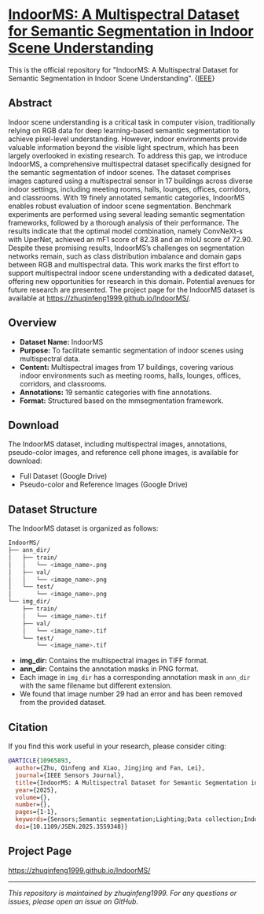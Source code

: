 # [IndoorMS: A Multispectral Dataset for Semantic Segmentation in Indoor Scene Understanding](https://doi.org/10.1109/JSEN.2025.3559348)
This is the official repository for "IndoorMS: A Multispectral Dataset for Semantic Segmentation in Indoor Scene Understanding". {[IEEE](https://doi.org/10.1109/JSEN.2025.3559348)}

## Abstract

Indoor scene understanding is a critical task in computer vision, traditionally relying on RGB data for deep learning-based semantic segmentation to achieve pixel-level understanding. However, indoor environments provide valuable information beyond the visible light spectrum, which has been largely overlooked in existing research. To address this gap, we introduce IndoorMS, a comprehensive multispectral dataset specifically designed for the semantic segmentation of indoor scenes. The dataset comprises images captured using a multispectral sensor in 17 buildings across diverse indoor settings, including meeting rooms, halls, lounges, offices, corridors, and classrooms. With 19 finely annotated semantic categories, IndoorMS enables robust evaluation of indoor scene segmentation. Benchmark experiments are performed using several leading semantic segmentation frameworks, followed by a thorough analysis of their performance. The results indicate that the optimal model combination, namely ConvNeXt-s with UperNet, achieved an mF1 score of 82.38 and an mIoU score of 72.90. Despite these promising results, IndoorMS’s challenges on segmentation networks remain, such as class distribution imbalance and domain gaps between RGB and multispectral data. This work marks the first effort to support multispectral indoor scene understanding with a dedicated dataset, offering new opportunities for research in this domain. Potential avenues for future research are presented. The project page for the IndoorMS dataset is available at https://zhuqinfeng1999.github.io/IndoorMS/.

## Overview

- **Dataset Name:** IndoorMS
- **Purpose:** To facilitate semantic segmentation of indoor scenes using multispectral data.
- **Content:** Multispectral images from 17 buildings, covering various indoor environments such as meeting rooms, halls, lounges, offices, corridors, and classrooms.
- **Annotations:** 19 semantic categories with fine annotations.
- **Format:** Structured based on the mmsegmentation framework.

## Download

The IndoorMS dataset, including multispectral images, annotations, pseudo-color images, and reference cell phone images, is available for download:

- Full Dataset (Google Drive)
- Pseudo-color and Reference Images (Google Drive)

## Dataset Structure

The IndoorMS dataset is organized as follows:

```bash
IndoorMS/
├── ann_dir/
│   ├── train/
│   │   └── <image_name>.png
│   ├── val/
│   │   └── <image_name>.png
│   └── test/
│       └── <image_name>.png
└── img_dir/
    ├── train/
    │   └── <image_name>.tif
    ├── val/
    │   └── <image_name>.tif
    └── test/
        └── <image_name>.tif
```

- **img_dir:** Contains the multispectral images in TIFF format.
- **ann_dir:** Contains the annotation masks in PNG format.
- Each image in `img_dir` has a corresponding annotation mask in `ann_dir` with the same filename but different extension.
- We found that image number 29 had an error and has been removed from the provided dataset.

## Citation

If you find this work useful in your research, please consider citing:

```bibtex
@ARTICLE{10965893,
  author={Zhu, Qinfeng and Xiao, Jingjing and Fan, Lei},
  journal={IEEE Sensors Journal}, 
  title={IndoorMS: A Multispectral Dataset for Semantic Segmentation in Indoor Scene Understanding}, 
  year={2025},
  volume={},
  number={},
  pages={1-1},
  keywords={Sensors;Semantic segmentation;Lighting;Data collection;Indoor environment;Annotations;Semantics;Intelligent sensors;Buildings;Training;Multispectral;Image;Dataset;Semantic Segmentation;Indoor;Scene Understanding},
  doi={10.1109/JSEN.2025.3559348}}
```

## Project Page

https://zhuqinfeng1999.github.io/IndoorMS/

---

*This repository is maintained by zhuqinfeng1999. For any questions or issues, please open an issue on GitHub.*
